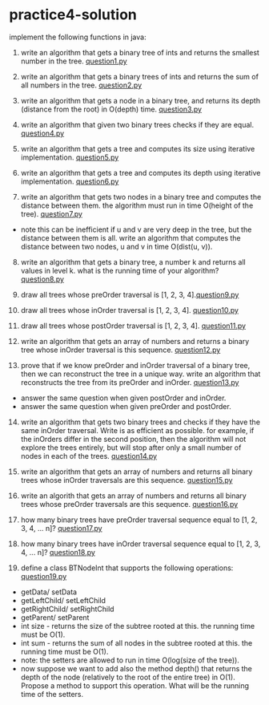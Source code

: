 # practice4-solution

implement the following functions in java:

1. write an algorithm that gets a binary tree of ints and returns the smallest number in the tree. [question1.py](question1.py)

2. write an algorithm that gets a binary trees of ints and returns the sum of all numbers in the tree. [question2.py](question2.py)

3. write an algorithm that gets a node in a binary tree, and returns its depth (distance from the root) in O(depth) time. [question3.py](question3.py)

4. write an algorithm that given two binary trees checks if they are equal. [question4.py](question4.py)

5. write an algorithm that gets a tree and computes its size using iterative implementation. [question5.py](question5.py)

6. write an algorithm that gets a tree and computes its depth using iterative implementation. [question6.py](question6.py)

7. write an algorithm that gets two nodes in a binary tree and computes the distance between them. the algorithm must run in time O(height of the tree). [question7.py](question7.py)

* note this can be inefficient if u and v are very deep in the tree, but the distance between them is all. write an algorithm that computes the distance between two nodes, u and v in time O(dist(u, v)).

8. write an algorithm that gets a binary tree, a number k and returns all values in level k. what is the running time of your algorithm? [question8.py](question8.py)

9. draw all trees whose preOrder traversal is [1, 2, 3, 4].[question9.py](question9.py)

10. draw all trees whose inOrder traversal is [1, 2, 3, 4]. [question10.py](question10.py)

11. draw all trees whose postOrder traversal is [1, 2, 3, 4]. [question11.py](question11.py)

12. write an algorithm that gets an array of numbers and returns a binary tree whose inOrder traversal is this sequence. [question12.py](question12.py)

13. prove that if we know preOrder and inOrder traversal of a binary tree, then we can reconstruct the tree in a unique way. write an algorithm that reconstructs the tree from its preOrder and inOrder. [question13.py](question13.py)

* answer the same question when given postOrder and inOrder.
* answer the same question when given preOrder and postOrder.

14. write an algorithm that gets two binary trees and checks if they have the same inOrder traversal. Write is as efficient as possible. for example, if the inOrders differ in the second position, then the algorithm will not explore the trees entirely, but will stop after only a small number of nodes in each of the trees. [question14.py](question14.py)

15. write an algorithm that gets an array of numbers and returns all binary trees whose inOrder traversals are this sequence. [question15.py](question15.py)

16. write an algorith that gets an array of numbers and returns all binary trees whose preOrder traversals are this sequence. [question16.py](question16.py)

17. how many binary trees have preOrder traversal sequence equal to [1, 2, 3, 4, ... n]? [question17.py](question17.py)

18. how many binary trees have inOrder traversal sequence equal to [1, 2, 3, 4, ... n]? [question18.py](question18.py)

19. define a class BTNodeInt that supports the following operations: [question19.py](question19.py)

* getData/ setData
* getLeftChild/ setLeftChild
* getRightChild/ setRightChild
* getParent/ setParent
* int size - returns the size of the subtree rooted at this. the running time must be O(1).
* int sum - returns the sum of all nodes in the subtree rooted at this. the running time must be O(1).
* note: the setters are allowed to run in time O(log(size of the tree)).
* now suppose we want to add also the method depth() that returns the depth of the node (relatively to the root of the entire tree) in O(1). Propose a method to support this operation. What will be the running time of the setters.